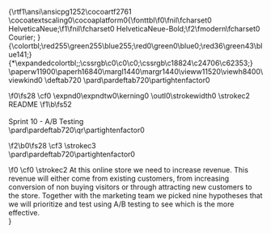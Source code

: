 {\rtf1\ansi\ansicpg1252\cocoartf2761
\cocoatextscaling0\cocoaplatform0{\fonttbl\f0\fnil\fcharset0 HelveticaNeue;\f1\fnil\fcharset0 HelveticaNeue-Bold;\f2\fmodern\fcharset0 Courier;
}
{\colortbl;\red255\green255\blue255;\red0\green0\blue0;\red36\green43\blue141;}
{\*\expandedcolortbl;;\cssrgb\c0\c0\c0;\cssrgb\c18824\c24706\c62353;}
\paperw11900\paperh16840\margl1440\margr1440\vieww11520\viewh8400\viewkind0
\deftab720
\pard\pardeftab720\partightenfactor0

\f0\fs28 \cf0 \expnd0\expndtw0\kerning0
\outl0\strokewidth0 \strokec2 README
\f1\b\fs52 \
\
Sprint 10 - A/B Testing\
\pard\pardeftab720\qr\partightenfactor0

\f2\b0\fs28 \cf3 \strokec3 \
\pard\pardeftab720\partightenfactor0

\f0 \cf0 \strokec2 At this online store we need to increase revenue. This revenue will either come from existing customers, from increasing conversion of non buying visitors or through attracting new customers to the store. Together with the marketing team we picked nine hypotheses that we will prioritize and test using A/B testing to see which is the more effective.\
}